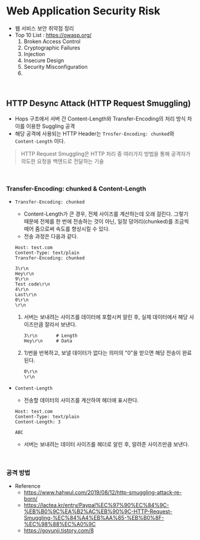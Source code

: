 # Web Application Security Risk
* 웹 서비스 보안 취약점 정리
* Top 10 List : https://owasp.org/
    1) Broken Access Control
    2) Cryptographic Failures
    3) Injection
    4) Insecure Design
    5) Security Misconfiguration
    6) 
</br>

## 


## HTTP Desync Attack (HTTP Request Smuggling)
* Hops 구조에서 서버 간 Content-Length와 Transfer-Encoding의 처리 방식 차이를 이용한 Suggling 공격
* 해당 공격에 사용되는 HTTP Header는 ```Trnsfer-Encoding: chunked```와 ```Content-Length``` 이다.

> HTTP Request Smuggling은 HTTP 처리 중 여러가지 방법을 통해 공격자가 의도한 요청을 백엔드로 전달하는 기술
</br>


### Transfer-Encoding: chunked & Content-Length
* ```Transfer-Encoding: chunked```
    * Content-Length가 큰 경우, 전체 사이즈를 계산하는데 오래 걸린다. 그렇기 때문에 전체를 한 번에 전송하는 것이 아닌, 일정 덩어리(chunked)를 조금씩 떼어 줌으로써 속도를 향상시킬 수 있다.
    * 전송 과정은 다음과 같다.
    ```
    Host: test.com
    Content-Type: text/plain
    Transfer-Encoding: chunked

    3\r\n
    Hey\r\n
    9\r\n
    Test code\r\n
    4\r\n
    Last\r\n    
    0\r\n
    \r\n
    ```
    1) 서버는 보내려는 사이즈를 데이터에 포함시켜 알린 후, 실제 데이터에서 해당 사이즈만큼 잘라서 보낸다.
        ```
        3\r\n       # Length
        Hey\r\n     # Data
        ```
    2) 1)번을 반복하고, 보낼 데이터가 없다는 의미의 "0"을 받으면 해당 전송이 완료된다.
        ```
        0\r\n
        \r\n
        ```


* ```Content-Length```
    * 전송할 데이터의 사이즈를 계산하여 헤더에 표시한다.
    ```
    Host: test.com
    Content-Type: text/plain
    Content-Length: 3

    ABC
    ```
    * 서버는 보내려는 데이터 사이즈를 헤더로 알린 후, 알려준 사이즈만큼 보낸다.
</br>

### 공격 방법



* Reference
    * https://www.hahwul.com/2019/08/12/http-smuggling-attack-re-born/
    * https://lactea.kr/entry/Paypal%EC%97%90%EC%84%9C-%EB%B0%9C%EA%B2%AC%EB%90%9C-HTTP-Request-Smuggling-%EC%84%A4%EB%AA%85-%EB%B0%8F-%EC%98%88%EC%A0%9C
    * https://goyunji.tistory.com/8